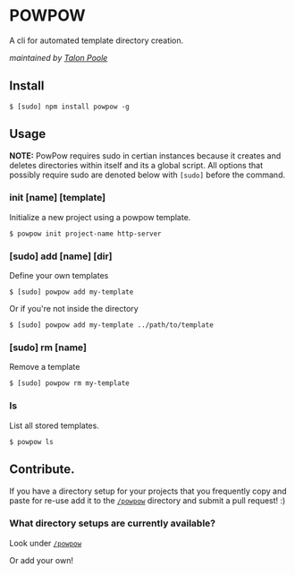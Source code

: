 POWPOW
======
A cli for automated template directory creation.

*maintained by [Talon Poole](http://theghostin.me)*

## Install

    $ [sudo] npm install powpow -g

## Usage

**NOTE:** PowPow requires sudo in certian instances
because it creates and deletes directories within itself
and its a global script. All options that possibly require sudo are
denoted below with `[sudo]` before the command.

### init [name] [template]

Initialize a new project using a powpow template.

    $ powpow init project-name http-server

### [sudo] add [name] [dir]
Define your own templates

    $ [sudo] powpow add my-template

Or if you're not inside the directory

    $ [sudo] powpow add my-template ../path/to/template

### [sudo] rm [name]

Remove a template

    $ [sudo] powpow rm my-template

### ls

List all stored templates.

    $ powpow ls

## Contribute.

If you have a directory setup for your projects that
you frequently copy and paste for re-use add it to the
[`/powpow`](https://github.com/LegitTalon/powpow/tree/master/powpow)
directory and submit a pull request! :)

### What directory setups are currently available?

Look under [`/powpow`](https://github.com/LegitTalon/powpow/tree/master/powpow)

Or add your own!
